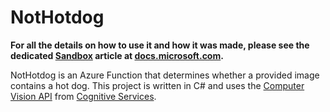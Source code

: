 # NotHotdog

**For all the details on how to use it and how it was made, please see the dedicated [Sandbox](https://docs.microsoft.com/sandbox) article at [docs.microsoft.com](https://docs.microsoft.com/sandbox/nothotdog).**

NotHotdog is an Azure Function that determines whether a provided image contains a hot dog.  This project is written in C# and uses the [Computer Vision API](https://docs.microsoft.com/azure/cognitive-services/computer-vision/) from [Cognitive Services](https://docs.microsoft.com/azure/cognitive-services/).
